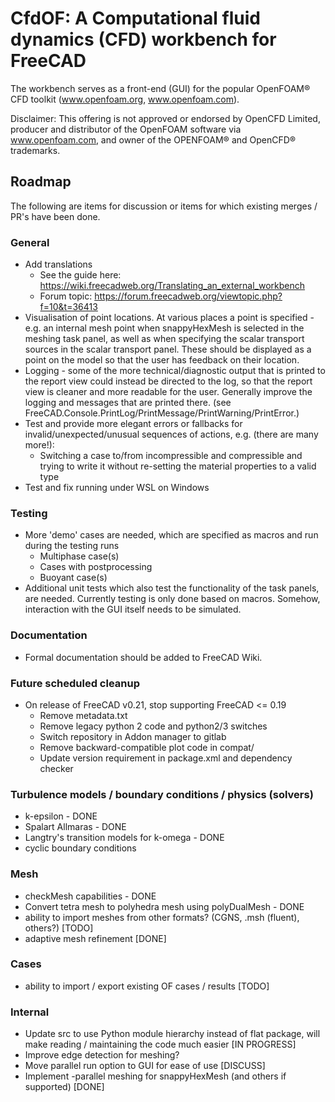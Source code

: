 # CfdOF: A Computational fluid dynamics (CFD) workbench for FreeCAD

The workbench serves as a front-end (GUI) for the popular OpenFOAM® CFD toolkit (www.openfoam.org, www.openfoam.com).

Disclaimer:
This offering is not approved or endorsed by OpenCFD Limited, producer and distributor of the OpenFOAM software via 
www.openfoam.com, and owner of the OPENFOAM® and OpenCFD® trademarks.

## Roadmap

The following are items for discussion or items for which existing merges / PR's have been done.

### General

* Add translations
    * See the guide here: https://wiki.freecadweb.org/Translating_an_external_workbench
    * Forum topic: https://forum.freecadweb.org/viewtopic.php?f=10&t=36413
* Visualisation of point locations. At various places a point is specified - e.g. an internal 
mesh point when snappyHexMesh is selected in the meshing task panel, as well as
when specifying the scalar transport sources in the scalar transport panel. These should be 
displayed as a point on the model so that the user has feedback on their location. 
* Logging - some of the more technical/diagnostic output that is printed to the report view 
could instead be directed to the log, so that the report view is cleaner and more readable 
for the user. Generally improve the logging and messages that are printed there.
(see FreeCAD.Console.PrintLog/PrintMessage/PrintWarning/PrintError.)
* Test and provide more elegant errors or fallbacks for invalid/unexpected/unusual sequences of actions,
e.g. (there are many more!):
    * Switching a case to/from incompressible and compressible and trying to write it without
    re-setting the material properties to a valid type
* Test and fix running under WSL on Windows
  
### Testing

* More 'demo' cases are needed, which are specified as macros and run during the testing runs
  * Multiphase case(s)
  * Cases with postprocessing
  * Buoyant case(s)
* Additional unit tests which also test the functionality of the task panels, are needed. Currently testing is only
  done based on macros. Somehow, interaction with the GUI itself needs to be simulated.

### Documentation

* Formal documentation should be added to FreeCAD Wiki.

### Future scheduled cleanup
* On release of FreeCAD v0.21, stop supporting FreeCAD <= 0.19
    * Remove metadata.txt
    * Remove legacy python 2 code and python2/3 switches
    * Switch repository in Addon manager to gitlab
    * Remove backward-compatible plot code in compat/
    * Update version requirement in package.xml and dependency checker
    

### Turbulence models / boundary conditions / physics (solvers)
* k-epsilon - DONE
* Spalart Allmaras - DONE
* Langtry's transition models for k-omega - DONE
* cyclic boundary conditions

### Mesh
* checkMesh capabilities - DONE
* Convert tetra mesh to polyhedra mesh using polyDualMesh - DONE
* ability to import meshes from other formats? (CGNS, .msh (fluent), others?) [TODO]
* adaptive mesh refinement [DONE]

### Cases
* ability to import / export existing OF cases / results [TODO]

### Internal
* Update src to use Python module hierarchy instead of flat package, will make reading / maintaining the code much easier [IN PROGRESS]
* Improve edge detection for meshing?
* Move parallel run option to GUI for ease of use [DISCUSS]
* Implement -parallel meshing for snappyHexMesh (and others if supported) [DONE]
